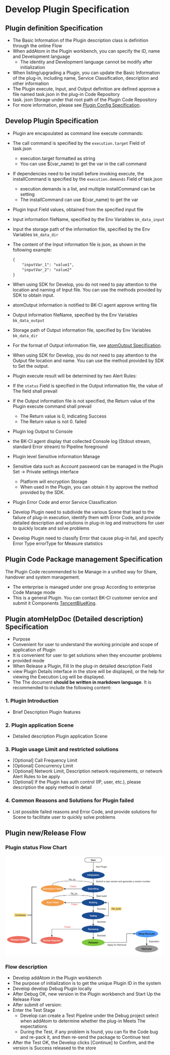  # Develop Plugin Specification 

 ## Plugin definition Specification 

 * The Basic Information of the Plugin description class is definition through the online Flow 
  * When addAtom in the Plugin workbench, you can specify the ID, name and Development language 
    * The identity and Development language cannot be modify after initialization 
  * When listing/upgrading a Plugin, you can update the Basic Information of the plug-in, including name, Service Classification, description and other information 
 * The Plugin execute, Input, and Output definition are defined approve a file named task.json in the plug-in Code Repository 
  * task. json Storage under that root path of the Plugin Code Repository 
  * For more information, please see [Plugin Config Specification](plugin-config.md). 

 ## Develop Plugin Specification 

 * Plugin are encapsulated as command line execute commands: 
  * The call command is specified by the `execution.target` Field of task.json 
    * execution.target formatted as string 
    * You can use ${var\_name} to get the var in the call command 
  * If dependencies need to be install before invoking execute, the installCommand is specified by the `execution.demands` Field of task.json 
    * execution.demands is a list, and multiple installCommand can be setting 
    * The installCommand can use ${var\_name} to get the var 
 * Plugin Input Field values, obtained from the specified input file 
  * Input information fileName, specified by the Env Variables `bk_data_input` 
  * Input the storage path of the information file, specified by the Env Variables `bk_data_dir` 
  * The content of the Input information file is json, as shown in the following example: 

    ```text 
    { 
        "inputVar_1": "value1", 
        "inputVar_2": "value2" 
    } 
    ``` 

  * When using SDK for Develop, you do not need to pay attention to the location and naming of Input file. You can use the methods provided by SDK to obtain input. 
 * atomOutput information is notified to BK-CI agent approve writing file 
  * Output information fileName, specified by the Env Variables `bk_data_output` 
  * Storage path of Output information file, specified by Env Variables `bk_data_dir` 
  * For the format of Output information file, see [atomOutput Specification](plugin-output.md). 
  * When using SDK for Develop, you do not need to pay attention to the Output file location and name. You can use the method provided by SDK to Set the output. 
 * Plugin execute result will be determined by two Alert Rules: 
  * If the `status` Field is specified in the Output information file, the value of The field shall prevail 
  * If the Output information file is not specified, the Return value of the Plugin execute command shall prevail 
    * The Return value is 0, indicating Success 
    * The Return value is not 0. failed 
 * Plugin log Output to Console 
  * the BK-CI agent display that collected Console log (Stdout stream, standard Error stream) to Pipeline foreground 
 * Plugin level Sensitive information Manage 
  * Sensitive data such as Account password can be managed in the Plugin Set → Private settings interface 
    * Platform will encryption Storage 
    * When used in the Plugin, you can obtain it by approve the method provided by the SDK. 
 * Plugin Error Code and error Service Classification 
  * Develop Plugin need to subdivide the various Scene that lead to the failure of plug-in execution, identify them with Error Code, and provide detailed description and solutions in plug-in log and instructions for user to quickly locate and solve problems 
  * Develop Plugin need to classify Error that cause plug-in fail, and specify Error Type errorType for Measure statistics 

 ## Plugin Code Package management Specification 

 The Plugin Code recommended to be Manage in a unified way for Share, handover and system management. 

 * The enterprise is managed under one group According to enterprise Code Manage mode 
 * This is a general Plugin. You can contact BK-CI customer service and submit it Components [TencentBlueKing](https://github.com/TencentBlueKing). 

 ## Plugin atomHelpDoc (Detailed description) Specification 

 * Purpose 
  * Convenient for user to understand the working principle and scope of application of Plugin 
  * It is convenient for user to get solutions when they encounter problems 
 * provided mode 
  * When Release a Plugin, Fill In the plug-in detailed description Field 
  * view Plugin Details interface in the store will be displayed, or the help for viewing the Execution Log will be displayed. 
 * The The document **should be written in markdown language**. It is recommended to include the following content: 

 ### 1. Plugin Introduction 

 * Brief Description Plugin features 

 ### 2. Plugin application Scene 

 * Detailed description Plugin application Scene 

 ### 3. Plugin usage Limit and restricted solutions 

 * \[Optional\] Call Frequency Limit 
 * \[Optional\] Concurrency Limit 
 * \[Optional\] Network Limit, Description network requirements, or network Alert Rules to be apply 
 * \[Optional\] If the Plugin has auth control (IP, user, etc.), please description the apply method in detail 

 ### 4. Common Reasons and Solutions for Plugin failed 

 * List possible failed reasons and Error Code, and provide solutions for Scene to facilitate user to quickly solve problems 

 ## Plugin new/Release Flow 

 ### Plugin status Flow Chart 

 ![png](../../../assets/store_plugin_status.png) 

 ### Flow description 

 * Develop addAtom in the Plugin workbench 
  * The purpose of initialization is to get the unique Plugin ID in the system 
 * Develop develop Debug Plugin locally 
 * After Debug OK, new version in the Plugin workbench and Start Up the Release Flow 
 * After submit of version: 
  * Enter the Test Stage 
    * Develop can create a Test Pipeline under the Debug project select when addAtom to determine whether the plug-in Meets The expectations 
    * During the Test, if any problem is found, you can fix the Code bug and re-pack it, and then re-send the package to Continue test 
  * After the Test OK, the Develop clicks [Continue] to Confirm, and the version is Success released to the store 